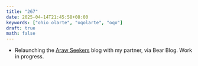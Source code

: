 ```yaml
---
title: "267"
date: 2025-04-14T21:45:58+08:00
keywords: ["ohio olarte", "oqolarte", "oqo"]
draft: true
math: false
---
```


- Relaunching the [Araw Seekers](https://seekers.araw.xyz) blog with my
  partner, via Bear Blog. Work in progress.
